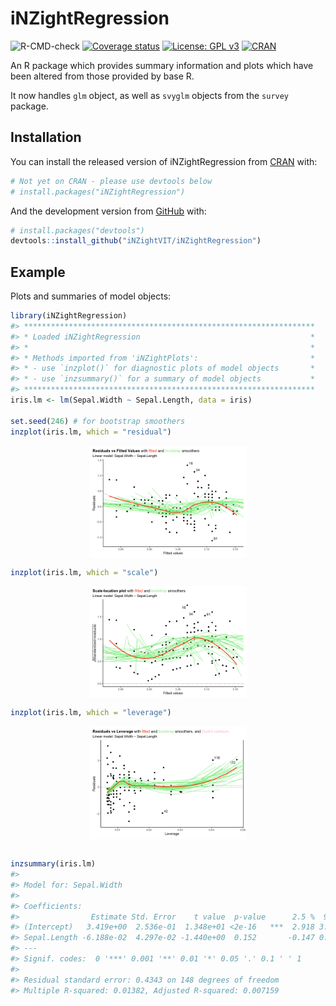 <!-- README.md is generated from README.Rmd. Please edit that file -->

# iNZightRegression

<!-- badges: start -->

![R-CMD-check](https://github.com/iNZightVIT/iNZightRegression/workflows/R-CMD-check/badge.svg)
[![Coverage
status](https://codecov.io/gh/iNZightVIT/iNZightRegression/branch/master/graph/badge.svg)](https://codecov.io/github/iNZightVIT/iNZightRegression?branch=master)
[![License: GPL
v3](https://img.shields.io/badge/License-GPL%20v3-blue.svg)](http://www.gnu.org/licenses/gpl-3.0)
[![CRAN](https://www.r-pkg.org/badges/version/iNZightRegression)](https://CRAN.R-project.org/package=iNZightRegression)

<!-- badges: end -->

An R package which provides summary information and plots which have
been altered from those provided by base R.

It now handles `glm` object, as well as `svyglm` objects from the
`survey` package.

## Installation

You can install the released version of iNZightRegression from
[CRAN](https://CRAN.R-project.org) with:

```r
# Not yet on CRAN - please use devtools below
# install.packages("iNZightRegression")
```

And the development version from [GitHub](https://github.com/) with:

```r
# install.packages("devtools")
devtools::install_github("iNZightVIT/iNZightRegression")
```

## Example

Plots and summaries of model objects:

```r
library(iNZightRegression)
#> *****************************************************************
#> * Loaded iNZightRegression                                      *
#> *                                                               *
#> * Methods imported from 'iNZightPlots':                         *
#> * - use `inzplot()` for diagnostic plots of model objects       *
#> * - use `inzsummary()` for a summary of model objects           *
#> *****************************************************************
iris.lm <- lm(Sepal.Width ~ Sepal.Length, data = iris)

set.seed(246) # for bootstrap smoothers
inzplot(iris.lm, which = "residual")
```

<img src="man/figures/README-example-1.png" width="50%" style="display: block; margin: auto;" />

```r
inzplot(iris.lm, which = "scale")
```

<img src="man/figures/README-example-2.png" width="50%" style="display: block; margin: auto;" />

```r
inzplot(iris.lm, which = "leverage")
```

<img src="man/figures/README-example-3.png" width="50%" style="display: block; margin: auto;" />

```r

inzsummary(iris.lm)
#>
#> Model for: Sepal.Width
#>
#> Coefficients:
#>                Estimate Std. Error    t value  p-value      2.5 %  97.5 %
#> (Intercept)   3.419e+00  2.536e-01  1.348e+01 <2e-16   ***  2.918 3.92002
#> Sepal.Length -6.188e-02  4.297e-02 -1.440e+00  0.152       -0.147 0.02302
#> ---
#> Signif. codes:  0 '***' 0.001 '**' 0.01 '*' 0.05 '.' 0.1 ' ' 1
#>
#> Residual standard error: 0.4343 on 148 degrees of freedom
#> Multiple R-squared: 0.01382, Adjusted R-squared: 0.007159
```
